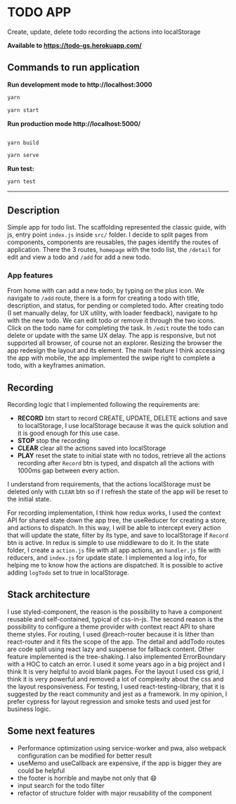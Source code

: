 # TODO APP
Create, update, delete todo recording the actions into localStorage

**Available to https://todo-gs.herokuapp.com/**

## Commands to run application
**Run development mode to http://localhost:3000**
```sh
yarn

yarn start

```

**Run production mode http://localhost:5000/**
```sh

yarn build

yarn serve

```

**Run test:**
 ```sh 
yarn test
``` 
-----

## Description

Simple app for todo list. The scaffolding represented the classic guide, with js, entry point `index.js` inside `src/` folder. I decide to split pages from components, components are reusables, the pages identify the routes of application. There the 3 routes, `homepage` with the todo list, the `/detail` for edit and view a todo and `/add` for add a new todo.

### App features

From home with can add a new todo, by typing on the plus icon. We navigate to `/add` route, there is a form for creating a todo with title, description, and status, for pending or completed todo. After creating todo (I set manually delay, for UX utility, with loader feedback), navigate to hp with the new todo. We can edit todo or remove it through the two icons. Click on the todo name for completing the task.
In `/edit` route the todo can delete or update with the same UX delay.
The app is responsive, but not supported all browser, of course not an explorer. Resizing the browser the app redesign the layout and its element. The main feature I think accessing the app with mobile, the app implemented the swipe right to complete a todo, with a keyframes animation.

## Recording

Recording logic that I implemented following the requirements are:
- **RECORD** btn start to record CREATE, UPDATE, DELETE actions and save to localStorage, I use localStorage because it was the quick solution and it is good enough for this use case.
- **STOP** stop the recording
- **CLEAR** clear all the actions saved into localStorage
- **PLAY** reset the state to initial state with no todos, retrieve all the actions recording after `Record` btn is typed, and dispatch all the actions with 1000ms gap between every action.

I understand from requirements, that the actions localStorage must be deleted only with `CLEAR` btn so if I refresh the state of the app will be reset to the initial state.

For recording implementation, I think how redux works, I used the context API for shared state down the app tree, the useReducer for creating a store, and actions to dispatch. In this way, I will be able to intercept every action that will update the state, filter by its type, and save to localStorage if `Record` btn is active.
In redux is simple to use middleware to do it.
In the state folder, I create a `action.js` file with all app actions, an `handler.js` file with reducers, and `index.js` for update state.
I implemented a log info, for helping me to know how the actions are dispatched. It is possible to active adding `logTodo` set to true in localStorage.

## Stack architecture

I use styled-component, the reason is the possibility to have a component reusable and self-contained, typical of css-in-js. The second reason is the possibility to configure a theme provider with context react API to share theme styles. For routing, I used @reach-router because it is lither than react-router and it fits the scope of the app.
The detail and addTodo routes are code split using react lazy and suspense for fallback content. Other feature implemented is the tree-shaking. I also implemented ErrorBoundary with a HOC to catch an error. I used it some years ago in a big project and I think It is very helpful to avoid blank pages.
For the layout I used css grid, I think it is very powerful and removed a lot of complexity about the css and the layout responsiveness.
For testing, I used react-testing-library, that it is suggested by the react community and jest as a framework. In my opinion, I prefer cypress for layout regression and smoke tests and used jest for business logic.

## Some next features
- Performance optimization using service-worker and pwa, also webpack configuration can be modified for better result
- useMemo and useCallback are expensive, if the app is bigger they are could be helpful 
- the footer is horrible and maybe not only that :smile:
- input search for the todo filter 
- refactor of structure folder with major reusability of the component
 
